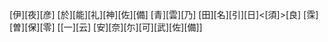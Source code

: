 [伊][夜][彦] [於][能][礼][神][佐][備] [青][雲][乃] [田][名][引][日]<[須]>[良] [霂][曽][保][零] [[一][云] [安][奈][尓][可][武][佐][備]]
